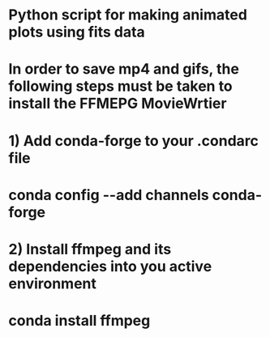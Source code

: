 # Python script for making animated plots using fits data
# In order to save mp4 and gifs, the following steps must be taken to install the FFMEPG MovieWrtier
#   1) Add conda-forge to your .condarc file
#       conda config --add channels conda-forge
#   2) Install ffmpeg and its dependencies into you active environment 
#       conda install ffmpeg